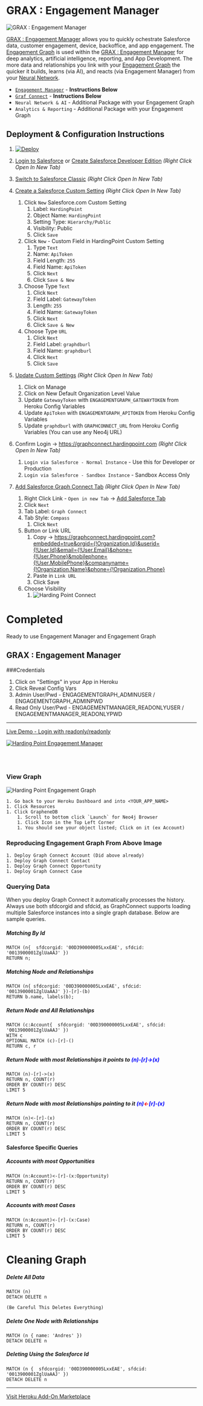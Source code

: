 
 # GRAX : Engagement Manager
 
 ![GRAX : Engagement Manager](https://static.wixstatic.com/media/e58cbc_9a4653c845bb454f9b32aa2aa10767e5~mv2.png/v1/crop/x_0,y_3,w_800,h_345/e58cbc_9a4653c845bb454f9b32aa2aa10767e5~mv2.png "GRAX : Engagement Manager")
 

[GRAX : Engagement Manager](https://www.hardingpoint.com/grax) allows you to quickly ochestrate Salesforce data, customer engagement, 
device, backoffice, and app engagement. The [Engagement Graph](https://www.hardingpoint.com/grax) is used within the 
[GRAX : Engagement Manager](https://www.hardingpoint.com/grax) for deep analytics, artificial intelligence, reporting, and App 
Development. The more data and relationships you link with your [Engagement Graph](https://www.hardingpoint.com/grax) the 
quicker it builds, learns (via AI), and reacts (via Engagement Manager) from your [Neural Network](https://www.hardingpoint.com/grax).

* [`Engagement Manager`](https://engagementmanager.herokuapp.com) - <b>Instructions Below</b>
* [`Graf Connect`](https://graphconnect.hardingpoint.com/) - <b>Instructions Below</b>
* `Neural Network & AI` - Additional Package with your Engagement Graph
* `Analytics & Reporting` - Additional Package with your Engagement Graph

## Deployment & Configuration Instructions

1. [![Deploy](https://www.herokucdn.com/deploy/button.svg)](https://heroku.com/deploy)

1. <a href="https://login.salesforce.com" target="_new">Login to Salesforce</a> or <a href="https://developer.salesforce.com/signup" target="_new">Create Salesforce Developer Edition</a> <i>(Right Click Open In New Tab)</i>

1. <a href="https://login.salesforce.com/lightning/switcher?destination=classic" target="_new">Switch to Salesforce Classic</a> <i>(Right Click Open In New Tab)</i>
        
1. <a href="https://login.salesforce.com/setup/ui/listCustomSettings.apexp" target="_new">Create a Salesforce Custom Setting</a> <i>(Right Click Open In New Tab)</i>
    1. Click `New` Salesforce.com Custom Setting 
        1. Label: `HardingPoint` 
        1. Object Name: `HardingPoint`
        1. Setting Type: `Hierarchy/Public`
        1. Visibility: Public
        1. Click `Save`
    1. Click `New` - Custom Field in HardingPoint Custom Setting
        1. Type `Text`
        1. Name: `ApiToken`
        1. Field Length: `255`
        1. Field Name: `ApiToken`
        1. Click `Next`
        1. Click `Save & New`
    1. Choose Type `Text` 
        1. Click `Next`
        1. Field Label: `GatewayToken`
        1. Length: `255`
        1. Field Name: `GatewayToken`
        1. Click `Next`
        1. Click `Save & New`
    1. Choose Type `URL`
        1. Click `Next`
        1. Field Label: `graphdburl`
        1. Field Name: `graphdburl`
        1. Click `Next`
        1. Click `Save`

1. <a href="https://login.salesforce.com/setup/ui/listCustomSettings.apexp" target="_new">Update Custom Settings</a> <i>(Right Click Open In New Tab)</i>
    1. Click on Manage
    1. Click on New Default Organization Level Value
    1. Update `GatewayToken` with `ENGAGEMENTGRAPH_GATEWAYTOKEN` from Heroku Config Variables
    1. Update `ApiToken` with `ENGAGEMENTGRAPH_APITOKEN` from Heroku Config Variables
    1. Update `graphdburl` with `GRAPHCONNECT_URL` from Heroku Config Variables (You can use any Neo4j URL)
    <!-- 1. Update `APIURL` with `ENGAGEMENTGRAPH_APIURL` from Heroku Config Variables -->

1. Confirm Login -> <a href="https://graphconnect.hardingpoint.com">https://graphconnect.hardingpoint.com</a> <i>(Right Click Open In New Tab)</i>
    1. `Login via Salesforce - Normal Instance` - Use this for Developer or Production
    1. `Login via Salesforce - Sandbox Instance` - Sandbox Access Only

1. <a href="https://login.salesforce.com/setup/ui/tab/integ/integrationTabWizard.jsp?retURL=%2Fsetup%2Fui%2Fcustomtabs.jsp%3Fsetupid%3DCustomTabs%26retURL%3D%252Fui%252Fsetup%252FSetup%253Fsetupid%253DDevTools&setupid=CustomTabs">Add Salesforce Graph Connect Tab</a> <i>(Right Click Open In New Tab)</i>
    1. Right Click Link - `Open in new Tab` -> <a href="https://login.salesforce.com/setup/ui/tab/integ/integrationTabWizard.jsp?retURL=%2Fsetup%2Fui%2Fcustomtabs.jsp%3Fsetupid%3DCustomTabs%26retURL%3D%252Fui%252Fsetup%252FSetup%253Fsetupid%253DDevTools&setupid=CustomTabs">Add Salesforce Tab</a>
    1. Click `Next`
    1. Tab Label: `Graph Connect`
    1. Tab Style: `Compass`
        1. Click `Next`
    1. Button or Link URL
        1. Copy -> https://graphconnect.hardingpoint.com?embedded=true&orgid={!Organization.Id}&userid={!User.Id}&email={!User.Email}&phone={!User.Phone}&mobilephone={!User.MobilePhone}&companyname={!Organization.Name}&phone={!Organization.Phone}
        1. Paste in `Link URL`
        1. Click Save
    1. Choose Visibility
        1.  ![Harding Point Connect](https://static.wixstatic.com/media/983560_34b6e9735e6340d4bc37d4406c4ea43d~mv2_d_3104_1790_s_2.png/v1/fill/w_1730,h_998,al_c,usm_0.66_1.00_0.01/983560_34b6e9735e6340d4bc37d4406c4ea43d~mv2_d_3104_1790_s_2.png)
        

# Completed 

Ready to use Engagement Manager and Engagement Graph


## GRAX : Engagement Manager

###Credentials

1. Click on "Settings" in your App in Heroku
1. Click Reveal Config Vars
1. Admin User/Pwd - ENGAGEMENTGRAPH_ADMINUSER / ENGAGEMENTGRAPH_ADMINPWD 
1. Read Only User/Pwd - ENGAGEMENTMANAGER_READONLYUSER / ENGAGEMENTMANAGER_READONLYPWD

<hr/>

[Live Demo - Login with readonly/readonly](https://engagementmanager.herokuapp.com)

[![Harding Point Engagement Manager](https://static.wixstatic.com/media/983560_c5c91d5d1280442180cb1cce09d1368e~mv2_d_2840_1450_s_2.png/v1/fill/w_2120,h_1000,al_c,usm_0.66_1.00_0.01/983560_c5c91d5d1280442180cb1cce09d1368e~mv2_d_2840_1450_s_2.png)](https://engagementmanager.herokuapp.com/)

<br/>
<br/>

### View Graph

![Harding Point Engagement Graph](https://static.wixstatic.com/media/983560_7563ad3d347646e1a792e19a2c14e44c~mv2_d_2754_1836_s_2.png/v1/fill/w_1545,h_1030,al_c,usm_0.66_1.00_0.01/983560_7563ad3d347646e1a792e19a2c14e44c~mv2_d_2754_1836_s_2.png "Harding Point Graph Connect")
    
    
    1. Go back to your Heroku Dashboard and into <YOUR_APP_NAME>
    1. Click Resources
    1. Click GrapheneDB
        1. Scroll to bottom click `Launch` for Neo4j Browser
        1. Click Icon in the Top Left Corner
        1. You should see your object listed; Click on it (ex Account)
        
        
### Reproducing Engagement Graph From Above Image

    1. Deploy Graph Connect Account (Did above already)
    1. Deploy Graph Connect Contact
    1. Deploy Graph Connect Opportunity
    1. Deploy Graph Connect Case
    

### Querying Data

When you deploy Graph Connect it automatically processes the history. Always use both sfdcorgid and sfdcid, as GraphConnect
supports loading multiple Salesforce instances into a single graph database. Below are sample queries.


##### Matching By Id

    MATCH (n{  sfdcorgid: '00D390000005LxxEAE', sfdcid: '0013900001ZglUaAAJ' }) 
    RETURN n;

##### Matching Node and Relationships

    MATCH (n{ sfdcorgid: '00D390000005LxxEAE', sfdcid: '0013900001ZglUaAAJ' })-[r]-(b) 
    RETURN b.name, labels(b);
    

##### Return Node and All Relationships

    MATCH (c:Account{  sfdcorgid: '00D390000005LxxEAE', sfdcid: '0013900001ZglUaAAJ' }) 
    WITH c
    OPTIONAL MATCH (c)-[r]-()
    RETURN c, r
   

##### Return Node with most Relationships it points to <font color="blue">(n)-[r]-<font color="red">></font>(x)</font>

    MATCH (n)-[r]->(x)
    RETURN n, COUNT(r)
    ORDER BY COUNT(r) DESC
    LIMIT 5

##### Return Node with most Relationships pointing to it <font color="blue">(n)<font color="red"><</font>-[r]-(x)</font>
    
    MATCH (n)<-[r]-(x)
    RETURN n, COUNT(r)
    ORDER BY COUNT(r) DESC
    LIMIT 5
    
    
#### Salesforce Specific Queries

##### Accounts with most Opportunities

    MATCH (n:Account)<-[r]-(x:Opportunity)
    RETURN n, COUNT(r)
    ORDER BY COUNT(r) DESC
    LIMIT 5
    
    
##### Accounts with most Cases

    MATCH (n:Account)<-[r]-(x:Case)
    RETURN n, COUNT(r)
    ORDER BY COUNT(r) DESC
    LIMIT 5

# Cleaning Graph


##### Delete All Data
    MATCH (n)
    DETACH DELETE n
    
    (Be Careful This Deletes Everything)
    
##### Delete One Node with Relationships
    MATCH (n { name: 'Andres' })
    DETACH DELETE n
    
##### Deleting Using the Salesforce Id
    
    MATCH (n {  sfdcorgid: '00D390000005LxxEAE', sfdcid: '0013900001ZglUaAAJ' })
    DETACH DELETE n
    
    
    
<hr/>    
    
    
[Visit Heroku Add-On Marketplace](https://elements.heroku.com/addons/engagementgraph)
    
